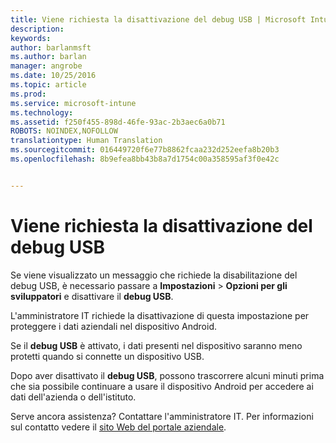 ```yaml
---
title: Viene richiesta la disattivazione del debug USB | Microsoft Intune
description: 
keywords: 
author: barlanmsft
ms.author: barlan
manager: angrobe
ms.date: 10/25/2016
ms.topic: article
ms.prod: 
ms.service: microsoft-intune
ms.technology: 
ms.assetid: f250f455-898d-46fe-93ac-2b3aec6a0b71
ROBOTS: NOINDEX,NOFOLLOW
translationtype: Human Translation
ms.sourcegitcommit: 016449720f6e77b8862fcaa232d252eefa8b20b3
ms.openlocfilehash: 8b9efea8bb43b8a7d1754c00a358595af3f0e42c


---
```


# <a name="you-are-prompted-to-turn-off-usb-debugging"></a>Viene richiesta la disattivazione del debug USB

Se viene visualizzato un messaggio che richiede la disabilitazione del debug USB, è necessario passare a **Impostazioni** > **Opzioni per gli sviluppatori** e disattivare il **debug USB**.

L'amministratore IT richiede la disattivazione di questa impostazione per proteggere i dati aziendali nel dispositivo Android.

Se il **debug USB** è attivato, i dati presenti nel dispositivo saranno meno protetti quando si connette un dispositivo USB.

Dopo aver disattivato il **debug USB**, possono trascorrere alcuni minuti prima che sia possibile continuare a usare il dispositivo Android per accedere ai dati dell'azienda o dell'istituto.

Serve ancora assistenza? Contattare l'amministratore IT. Per informazioni sul contatto vedere il [sito Web del portale aziendale](http://portal.manage.microsoft.com).



<!--HONumber=Oct16_HO2-->


